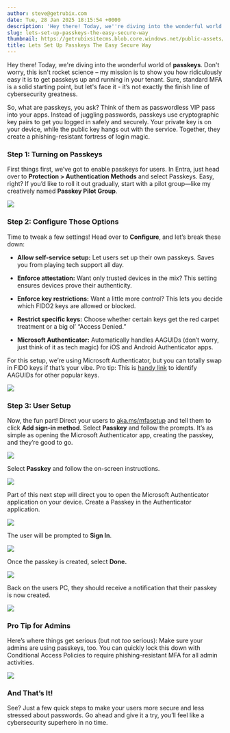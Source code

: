 ```yaml
---
author: steve@getrubix.com
date: Tue, 28 Jan 2025 18:15:54 +0000
description: 'Hey there! Today, we''re diving into the wonderful world of passkeys. Don''t worry, this isn''t rocket science – my mission is to show you how ridiculously easy it is to get passkeys up and running in your tenant. Sure, standard MFA is a solid starting point, but let''s'
slug: lets-set-up-passkeys-the-easy-secure-way
thumbnail: https://getrubixsitecms.blob.core.windows.net/public-assets/content/v1/thumbnails/lets-set-up-passkeys-the-easy-secure-way_thumbnail.jpg
title: Lets Set Up Passkeys The Easy Secure Way
---
```


Hey there! Today, we're diving into the wonderful world of **passkeys**. Don't worry, this isn't rocket science – my mission is to show you how ridiculously easy it is to get passkeys up and running in your tenant. Sure, standard MFA is a solid starting point, but let's face it - it’s not exactly the finish line of cybersecurity greatness. 

So, what are passkeys, you ask? Think of them as passwordless VIP pass into your apps. Instead of juggling passwords, passkeys use cryptographic key pairs to get you logged in safely and securely. Your private key is on your device, while the public key hangs out with the service. Together, they create a phishing-resistant fortress of login magic. 

### **Step 1: Turning on Passkeys** 

First things first, we’ve got to enable passkeys for users. In Entra, just head over to **Protection > Authentication Methods** and select Passkeys. Easy, right? If you’d like to roll it out gradually, start with a pilot group—like my creatively named **Passkey Pilot Group**. 

![](https://getrubixsitecms.blob.core.windows.net/public-assets/content/v1/5dd365a31aa1fd743bc30b8e/f96fe9d7-81a0-484f-9584-f3f2cbd019a5/passkey1.png)

### **Step 2: Configure Those Options**

Time to tweak a few settings! Head over to **Configure**, and let’s break these down:

-   **Allow self-service setup:** Let users set up their own passkeys. Saves you from playing tech support all day.
    
-   **Enforce attestation:** Want only trusted devices in the mix? This setting ensures devices prove their authenticity.
    
-   **Enforce key restrictions:** Want a little more control? This lets you decide which FIDO2 keys are allowed or blocked.
    
-   **Restrict specific keys:** Choose whether certain keys get the red carpet treatment or a big ol’ “Access Denied.”
    
-   **Microsoft Authenticator:** Automatically handles AAGUIDs (don’t worry, just think of it as tech magic) for iOS and Android Authenticator apps.
    

For this setup, we’re using Microsoft Authenticator, but you can totally swap in FIDO keys if that’s your vibe. Pro tip: This is [handy link](https://support.yubico.com/hc/en-us/articles/360016648959-YubiKey-Hardware-FIDO2-AAGUIDs) to identify AAGUIDs for other popular keys.

![](https://getrubixsitecms.blob.core.windows.net/public-assets/content/v1/5dd365a31aa1fd743bc30b8e/f8409263-84aa-4f59-b430-3c8baa7a83b3/passkey2.png)

### **Step 3: User Setup**

Now, the fun part! Direct your users to [aka.ms/mfasetup](http://aka.ms/mfasetup) and tell them to click **Add sign-in method**. Select **Passkey** and follow the prompts. It’s as simple as opening the Microsoft Authenticator app, creating the passkey, and they’re good to go.

![](https://getrubixsitecms.blob.core.windows.net/public-assets/content/v1/5dd365a31aa1fd743bc30b8e/8a2b1b05-0b5a-4d53-8f38-e932ac528060/passkey3.png)

Select **Passkey** and follow the on-screen instructions.

![](https://getrubixsitecms.blob.core.windows.net/public-assets/content/v1/5dd365a31aa1fd743bc30b8e/7c19f1fe-6514-4d77-8b8d-489ccd20316b/passkey4.png)

Part of this next step will direct you to open the Microsoft Authenticator application on your device. Create a Passkey in the Authenticator application.

![](https://getrubixsitecms.blob.core.windows.net/public-assets/content/v1/5dd365a31aa1fd743bc30b8e/02bd0d86-907e-45cd-b9d4-e609c9acbae5/passkey5.png)

The user will be prompted to **Sign In**.

![](https://getrubixsitecms.blob.core.windows.net/public-assets/content/v1/5dd365a31aa1fd743bc30b8e/80468131-8c59-4380-b733-4f5ad83c8a57/passkey6.png)

Once the passkey is created, select **Done.**

![](https://getrubixsitecms.blob.core.windows.net/public-assets/content/v1/5dd365a31aa1fd743bc30b8e/d253a4c8-363e-4b6e-8e27-1a87bc576339/passkey7.png)

Back on the users PC, they should receive a notification that their passkey is now created.

![](https://getrubixsitecms.blob.core.windows.net/public-assets/content/v1/5dd365a31aa1fd743bc30b8e/77360711-565e-4061-a318-a1676031f230/passkey8.png)

### **Pro Tip for Admins**

Here’s where things get serious (but not _too_ serious): Make sure your admins are using passkeys, too. You can quickly lock this down with Conditional Access Policies to require phishing-resistant MFA for all admin activities.

![](https://getrubixsitecms.blob.core.windows.net/public-assets/content/v1/5dd365a31aa1fd743bc30b8e/e6032420-73b9-4f35-bf1e-ff6f7f67eeab/passkey9.png)

### **And That’s It!**

See? Just a few quick steps to make your users more secure and less stressed about passwords. Go ahead and give it a try, you’ll feel like a cybersecurity superhero in no time.